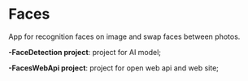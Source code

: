 # Faces
App for recognition faces on image and swap faces between photos.

**-FaceDetection project**: project for AI model;

**-FacesWebApi project**: project for open web api and web site;
